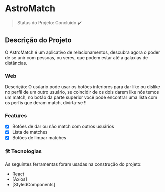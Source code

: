 # AstroMatch

> Status do Projeto: Concluido :heavy_check_mark:

## Descrição do Projeto

O AstroMatch é um aplicativo de relacionamentos, descubra agora o poder de se unir com pessoas, ou seres, que podem estar até a galaxias de distâncias.

### Web

Descrição: O usúario pode usar os botões inferiores para dar like ou dislike no perfil de um outro usuário, se coincidir de os dois darem like nós temos um match, no botão da parte superior você pode encontrar uma lista com os perfis que deram match, divirta-se !!

### Features

- [x] Botões de dar ou não match com outros usuários
- [x] Lista de matches
- [x] Botões de limpar matches

### 🛠 Tecnologias

As seguintes ferramentas foram usadas na construção do projeto:

- [React](https://pt-br.reactjs.org/)
- [Axios]
- [StyledComponents]
